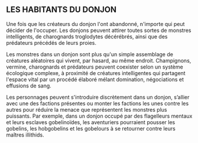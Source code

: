## LES HABITANTS DU DONJON


Une fois que les créateurs du donjon l'ont abandonné, n'importe
qui peut décider de l'occuper. Les donjons peuvent attirer toutes
sortes de monstres intelligents, de charognards troglodytes
décérébrés, ainsi que des prédateurs précédés de leurs proies.

Les monstres dans un donjon sont plus qu'un simple
assemblage de créatures aléatoires qui vivent, par hasard,
au même endroit. Champignons, vermine, charognards et
prédateurs peuvent coexister selon un système écologique
complexe, à proximité de créatures intelligentes qui
partagent l'espace vital par un procédé élaboré mélant
domination, négociations et effusions de sang.

Les personnages peuvent s'introduire discrètement
dans un donjon, s’allier avec une des factions présentes ou
monter les factions les unes contre les autres pour réduire la
menace que représentent les monstres plus puissants. Par
exemple, dans un donjon occupé par des flagelleurs mentaux
et leurs esclaves gobelinoïdes, les aventuriers pourraient
pousser les gobelins, les hobgobelins et les gobelours à se
retourner contre leurs maîtres illithids.

